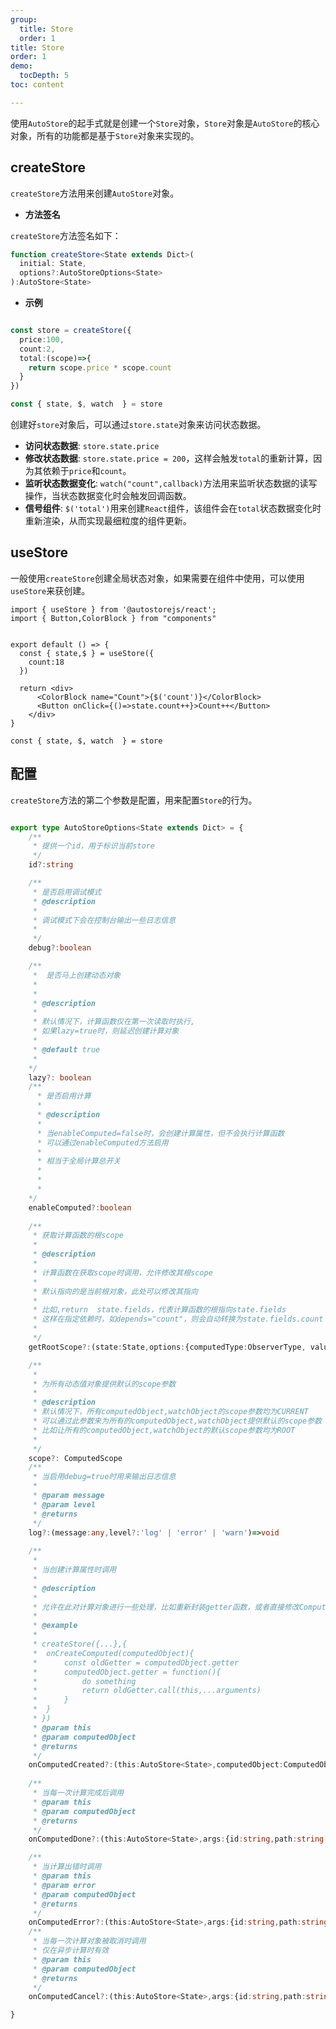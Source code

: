 ```yaml
---
group:
  title: Store
  order: 1 
title: Store
order: 1  
demo:
  tocDepth: 5
toc: content

---
```



使用`AutoStore`的起手式就是创建一个`Store`对象，`Store`对象是`AutoStore`的核心对象，所有的功能都是基于`Store`对象来实现的。
 

## createStore

`createStore`方法用来创建`AutoStore`对象。

- **方法签名**

`createStore`方法签名如下：
 
```ts
function createStore<State extends Dict>(
  initial: State,
  options?:AutoStoreOptions<State>
):AutoStore<State>
```

- **示例**

```ts 

const store = createStore({
  price:100,
  count:2,
  total:(scope)=>{
    return scope.price * scope.count
  }
})

const { state, $, watch  } = store

```

创建好`store`对象后，可以通过`store.state`对象来访问状态数据。

- **访问状态数据**: `store.state.price`
- **修改状态数据**: `store.state.price = 200`，这样会触发`total`的重新计算，因为其依赖于`price`和`count`。
- **监听状态数据变化**: `watch("count",callback)`方法用来监听状态数据的读写操作，当状态数据变化时会触发回调函数。
- **信号组件**: `$('total')`用来创建`React`组件，该组件会在`total`状态数据变化时重新渲染，从而实现最细粒度的组件更新。

 
## useStore

一般使用`createStore`创建全局状态对象，如果需要在组件中使用，可以使用`useStore`来获创建。

```tsx
import { useStore } from '@autostorejs/react';
import { Button,ColorBlock } from "components"
 

export default () => {
  const { state,$ } = useStore({
    count:18
  }) 

  return <div>    
      <ColorBlock name="Count">{$('count')}</ColorBlock>
      <Button onClick={()=>state.count++}>Count++</Button>
    </div>
} 

const { state, $, watch  } = store
```



## 配置

`createStore`方法的第二个参数是配置，用来配置`Store`的行为。

```ts

export type AutoStoreOptions<State extends Dict> = {
    /**
     * 提供一个id，用于标识当前store
     */
    id?:string

    /**
     * 是否启用调试模式
     * @description
     * 
     * 调试模式下会在控制台输出一些日志信息
     * 
     */
    debug?:boolean 

    /**
     *  是否马上创建动态对象
     * 
     * 
     * @description
     * 
     * 默认情况下，计算函数仅在第一次读取时执行,
     * 如果lazy=true时，则延迟创建计算对象
     * 
     * @default true
     * 
    */
    lazy?: boolean 
    /**
      * 是否启用计算
      * 
      * @description
      * 
      * 当enableComputed=false时，会创建计算属性，但不会执行计算函数
      * 可以通过enableComputed方法启用
      * 
      * 相当于全局计算总开关
      * 
      *       
      * 
    */
    enableComputed?:boolean
    
    /**
     * 获取计算函数的根scope
     * 
     * @description
     * 
     * 计算函数在获取scope时调用，允许修改其根scope
     * 
     * 默认指向的是当前根对象，此处可以修改其指向
     * 
     * 比如,return  state.fields，代表计算函数的根指向state.fields
     * 这样在指定依赖时，如depends="count"，则会自动转换为state.fields.count
     * 
     */
    getRootScope?:(state:State,options:{computedType:ObserverType, valuePath:string[] | undefined}) => any

    /**
     * 
     * 为所有动态值对象提供默认的scope参数
     *    
     * @description
     * 默认情况下，所有computedObject,watchObject的scope参数均为CURRENT
     * 可以通过此参数来为所有的computedObject,watchObject提供默认的scope参数
     * 比如让所有的computedObject,watchObject的默认scope参数均为ROOT 
     * 
     */
    scope?: ComputedScope
    /**
     * 当启用debug=true时用来输出日志信息
     * 
     * @param message 
     * @param level 
     * @returns 
     */
    log?:(message:any,level?:'log' | 'error' | 'warn')=>void  
    
    /**
     * 
     * 当创建计算属性时调用
     * 
     * @description
     * 
     * 允许在此对计算对象进行一些处理，比如重新封装getter函数，或者直接修改ComputedOptions
     * 
     * @example
     * 
     * createStore({...},{
     *  onCreateComputed(computedObject){
     *      const oldGetter = computedObject.getter
     *      computedObject.getter = function(){
     *          do something
     *          return oldGetter.call(this,...arguments) 
     *      }
     *  }
     * })  
     * @param this 
     * @param computedObject 
     * @returns 
     */
    onComputedCreated?:(this:AutoStore<State>,computedObject:ComputedObject)=> void
    
    /**
     * 当每一次计算完成后调用
     * @param this 
     * @param computedObject 
     * @returns 
     */
    onComputedDone?:(this:AutoStore<State>,args:{id:string,path:string[],value:any,computedObject:ComputedObject})=> void

    /**
     * 当计算出错时调用
     * @param this 
     * @param error 
     * @param computedObject 
     * @returns 
     */    
    onComputedError?:(this:AutoStore<State>,args:{id:string,path:string[],error:Error,computedObject:ComputedObject})=> void
    /**
     * 当每一次计算对象被取消时调用
     * 仅在异步计算时有效
     * @param this 
     * @param computedObject 
     * @returns 
     */
    onComputedCancel?:(this:AutoStore<State>,args:{id:string,path:string[],reason:'timeout' | 'abort' | 'reentry' | 'error',computedObject:ComputedObject<any>})=> void

}
```


